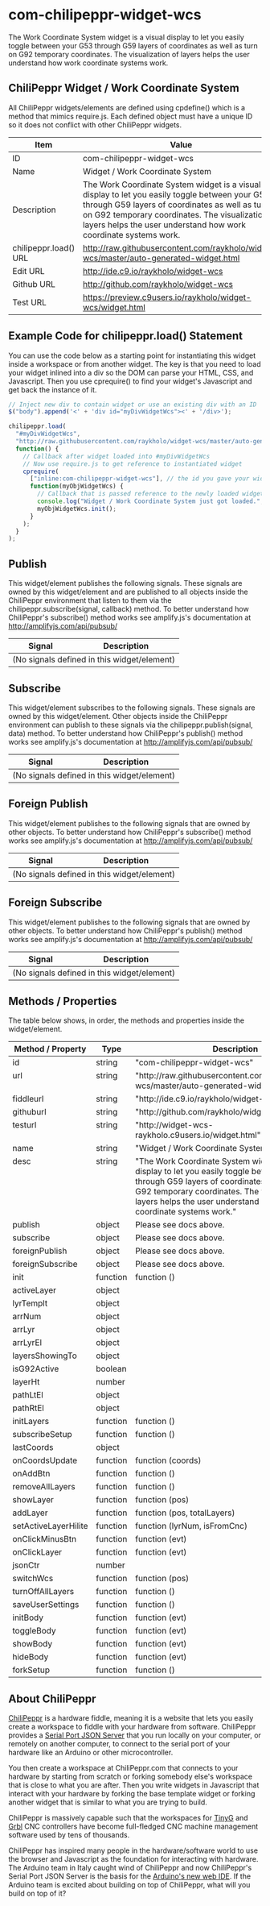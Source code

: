 # com-chilipeppr-widget-wcs
The Work Coordinate System widget is a visual display to let you easily toggle between your G53 through G59 layers of coordinates as well as turn on G92 temporary coordinates. The visualization of layers helps the user understand how work coordinate systems work.



## ChiliPeppr Widget / Work Coordinate System

All ChiliPeppr widgets/elements are defined using cpdefine() which is a method
that mimics require.js. Each defined object must have a unique ID so it does
not conflict with other ChiliPeppr widgets.

| Item                  | Value           |
| -------------         | ------------- | 
| ID                    | com-chilipeppr-widget-wcs |
| Name                  | Widget / Work Coordinate System |
| Description           | The Work Coordinate System widget is a visual display to let you easily toggle between your G53 through G59 layers of coordinates as well as turn on G92 temporary coordinates. The visualization of layers helps the user understand how work coordinate systems work. |
| chilipeppr.load() URL | http://raw.githubusercontent.com/raykholo/widget-wcs/master/auto-generated-widget.html |
| Edit URL              | http://ide.c9.io/raykholo/widget-wcs |
| Github URL            | http://github.com/raykholo/widget-wcs |
| Test URL              | https://preview.c9users.io/raykholo/widget-wcs/widget.html |

## Example Code for chilipeppr.load() Statement

You can use the code below as a starting point for instantiating this widget 
inside a workspace or from another widget. The key is that you need to load 
your widget inlined into a div so the DOM can parse your HTML, CSS, and 
Javascript. Then you use cprequire() to find your widget's Javascript and get 
back the instance of it.

```javascript
// Inject new div to contain widget or use an existing div with an ID
$("body").append('<' + 'div id="myDivWidgetWcs"><' + '/div>');

chilipeppr.load(
  "#myDivWidgetWcs",
  "http://raw.githubusercontent.com/raykholo/widget-wcs/master/auto-generated-widget.html",
  function() {
    // Callback after widget loaded into #myDivWidgetWcs
    // Now use require.js to get reference to instantiated widget
    cprequire(
      ["inline:com-chilipeppr-widget-wcs"], // the id you gave your widget
      function(myObjWidgetWcs) {
        // Callback that is passed reference to the newly loaded widget
        console.log("Widget / Work Coordinate System just got loaded.", myObjWidgetWcs);
        myObjWidgetWcs.init();
      }
    );
  }
);

```

## Publish

This widget/element publishes the following signals. These signals are owned by this widget/element and are published to all objects inside the ChiliPeppr environment that listen to them via the 
chilipeppr.subscribe(signal, callback) method. 
To better understand how ChiliPeppr's subscribe() method works see amplify.js's documentation at http://amplifyjs.com/api/pubsub/

  <table id="com-chilipeppr-elem-pubsubviewer-pub" class="table table-bordered table-striped">
      <thead>
          <tr>
              <th style="">Signal</th>
              <th style="">Description</th>
          </tr>
      </thead>
      <tbody>
      <tr><td colspan="2">(No signals defined in this widget/element)</td></tr>    
      </tbody>
  </table>

## Subscribe

This widget/element subscribes to the following signals. These signals are owned by this widget/element. Other objects inside the ChiliPeppr environment can publish to these signals via the chilipeppr.publish(signal, data) method. 
To better understand how ChiliPeppr's publish() method works see amplify.js's documentation at http://amplifyjs.com/api/pubsub/

  <table id="com-chilipeppr-elem-pubsubviewer-sub" class="table table-bordered table-striped">
      <thead>
          <tr>
              <th style="">Signal</th>
              <th style="">Description</th>
          </tr>
      </thead>
      <tbody>
      <tr><td colspan="2">(No signals defined in this widget/element)</td></tr>    
      </tbody>
  </table>

## Foreign Publish

This widget/element publishes to the following signals that are owned by other objects. 
To better understand how ChiliPeppr's subscribe() method works see amplify.js's documentation at http://amplifyjs.com/api/pubsub/

  <table id="com-chilipeppr-elem-pubsubviewer-foreignpub" class="table table-bordered table-striped">
      <thead>
          <tr>
              <th style="">Signal</th>
              <th style="">Description</th>
          </tr>
      </thead>
      <tbody>
      <tr><td colspan="2">(No signals defined in this widget/element)</td></tr>    
      </tbody>
  </table>

## Foreign Subscribe

This widget/element publishes to the following signals that are owned by other objects.
To better understand how ChiliPeppr's publish() method works see amplify.js's documentation at http://amplifyjs.com/api/pubsub/

  <table id="com-chilipeppr-elem-pubsubviewer-foreignsub" class="table table-bordered table-striped">
      <thead>
          <tr>
              <th style="">Signal</th>
              <th style="">Description</th>
          </tr>
      </thead>
      <tbody>
      <tr><td colspan="2">(No signals defined in this widget/element)</td></tr>    
      </tbody>
  </table>

## Methods / Properties

The table below shows, in order, the methods and properties inside the widget/element.

  <table id="com-chilipeppr-elem-methodsprops" class="table table-bordered table-striped">
      <thead>
          <tr>
              <th style="">Method / Property</th>
              <th>Type</th>
              <th style="">Description</th>
          </tr>
      </thead>
      <tbody>
      <tr valign="top"><td>id</td><td>string</td><td>"com-chilipeppr-widget-wcs"</td></tr><tr valign="top"><td>url</td><td>string</td><td>"http://raw.githubusercontent.com/raykholo/widget-wcs/master/auto-generated-widget.html"</td></tr><tr valign="top"><td>fiddleurl</td><td>string</td><td>"http://ide.c9.io/raykholo/widget-wcs"</td></tr><tr valign="top"><td>githuburl</td><td>string</td><td>"http://github.com/raykholo/widget-wcs"</td></tr><tr valign="top"><td>testurl</td><td>string</td><td>"http://widget-wcs-raykholo.c9users.io/widget.html"</td></tr><tr valign="top"><td>name</td><td>string</td><td>"Widget / Work Coordinate System"</td></tr><tr valign="top"><td>desc</td><td>string</td><td>"The Work Coordinate System widget is a visual display to let you easily toggle between your G53 through G59 layers of coordinates as well as turn on G92 temporary coordinates. The visualization of layers helps the user understand how work coordinate systems work."</td></tr><tr valign="top"><td>publish</td><td>object</td><td>Please see docs above.</td></tr><tr valign="top"><td>subscribe</td><td>object</td><td>Please see docs above.</td></tr><tr valign="top"><td>foreignPublish</td><td>object</td><td>Please see docs above.</td></tr><tr valign="top"><td>foreignSubscribe</td><td>object</td><td>Please see docs above.</td></tr><tr valign="top"><td>init</td><td>function</td><td>function () </td></tr><tr valign="top"><td>activeLayer</td><td>object</td><td></td></tr><tr valign="top"><td>lyrTemplt</td><td>object</td><td></td></tr><tr valign="top"><td>arrNum</td><td>object</td><td></td></tr><tr valign="top"><td>arrLyr</td><td>object</td><td></td></tr><tr valign="top"><td>arrLyrEl</td><td>object</td><td></td></tr><tr valign="top"><td>layersShowingTo</td><td>object</td><td></td></tr><tr valign="top"><td>isG92Active</td><td>boolean</td><td></td></tr><tr valign="top"><td>layerHt</td><td>number</td><td></td></tr><tr valign="top"><td>pathLtEl</td><td>object</td><td></td></tr><tr valign="top"><td>pathRtEl</td><td>object</td><td></td></tr><tr valign="top"><td>initLayers</td><td>function</td><td>function () </td></tr><tr valign="top"><td>subscribeSetup</td><td>function</td><td>function () </td></tr><tr valign="top"><td>lastCoords</td><td>object</td><td></td></tr><tr valign="top"><td>onCoordsUpdate</td><td>function</td><td>function (coords) </td></tr><tr valign="top"><td>onAddBtn</td><td>function</td><td>function () </td></tr><tr valign="top"><td>removeAllLayers</td><td>function</td><td>function () </td></tr><tr valign="top"><td>showLayer</td><td>function</td><td>function (pos) </td></tr><tr valign="top"><td>addLayer</td><td>function</td><td>function (pos, totalLayers) </td></tr><tr valign="top"><td>setActiveLayerHilite</td><td>function</td><td>function (lyrNum, isFromCnc) </td></tr><tr valign="top"><td>onClickMinusBtn</td><td>function</td><td>function (evt) </td></tr><tr valign="top"><td>onClickLayer</td><td>function</td><td>function (evt) </td></tr><tr valign="top"><td>jsonCtr</td><td>number</td><td></td></tr><tr valign="top"><td>switchWcs</td><td>function</td><td>function (pos) </td></tr><tr valign="top"><td>turnOffAllLayers</td><td>function</td><td>function () </td></tr><tr valign="top"><td>saveUserSettings</td><td>function</td><td>function () </td></tr><tr valign="top"><td>initBody</td><td>function</td><td>function (evt) </td></tr><tr valign="top"><td>toggleBody</td><td>function</td><td>function (evt) </td></tr><tr valign="top"><td>showBody</td><td>function</td><td>function (evt) </td></tr><tr valign="top"><td>hideBody</td><td>function</td><td>function (evt) </td></tr><tr valign="top"><td>forkSetup</td><td>function</td><td>function () </td></tr>
      </tbody>
  </table>


## About ChiliPeppr

[ChiliPeppr](http://chilipeppr.com) is a hardware fiddle, meaning it is a 
website that lets you easily
create a workspace to fiddle with your hardware from software. ChiliPeppr provides
a [Serial Port JSON Server](https://github.com/johnlauer/serial-port-json-server) 
that you run locally on your computer, or remotely on another computer, to connect to 
the serial port of your hardware like an Arduino or other microcontroller.

You then create a workspace at ChiliPeppr.com that connects to your hardware 
by starting from scratch or forking somebody else's
workspace that is close to what you are after. Then you write widgets in
Javascript that interact with your hardware by forking the base template 
widget or forking another widget that
is similar to what you are trying to build.

ChiliPeppr is massively capable such that the workspaces for 
[TinyG](http://chilipeppr.com/tinyg) and [Grbl](http://chilipeppr.com/grbl) CNC 
controllers have become full-fledged CNC machine management software used by
tens of thousands.

ChiliPeppr has inspired many people in the hardware/software world to use the
browser and Javascript as the foundation for interacting with hardware. The
Arduino team in Italy caught wind of ChiliPeppr and now
ChiliPeppr's Serial Port JSON Server is the basis for the 
[Arduino's new web IDE](https://create.arduino.cc/). If the Arduino team is excited about building on top
of ChiliPeppr, what
will you build on top of it?

